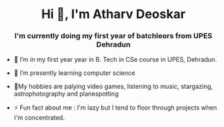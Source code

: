 <h1 align="center">Hi 👋, I'm Atharv Deoskar</h1>
<h3 align="center">I'm currently doing my first year of batchleors from UPES Dehradun</h3>

- 🔭 I’m in my first year year in B. Tech in CSe course in UPES, Dehradun.
- 🌱 I’m presently learning computer science
- 💬My hobbies are palying video games, listening to music, stargazing, astrophotography and planespotting

- ⚡ Fun fact about me : I'm lazy but I tend to floor through projects when I'm concentrated.

